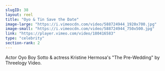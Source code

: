 ```yaml
---
slugID: 38 
layout: reel
title: "Oyo & Tin Save the Date"
image-large: "https://i.vimeocdn.com/video/588724944_1920x700.jpg"
image-small: "https://i.vimeocdn.com/video/588724944_750x500.jpg"
link: "https://player.vimeo.com/video/180416583"
type: "celebrity"
section-rank: 2
---
```

Actor Oyo Boy Sotto & actress Kristine Hermosa's "The Pre-Wedding" by Threelogy Video.